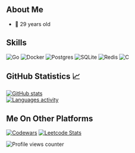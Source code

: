 ## About Me
* 🚀 29 years old

## Skills
![Go](https://img.shields.io/badge/go-%2300ADD8.svg?style=for-the-badge&logo=go&logoColor=white)
![Docker](https://img.shields.io/badge/docker-%230db7ed.svg?style=for-the-badge&logo=docker&logoColor=white)
![Postgres](https://img.shields.io/badge/postgres-%23316192.svg?style=for-the-badge&logo=postgresql&logoColor=white)
![SQLite](https://img.shields.io/badge/sqlite-%2307405e.svg?style=for-the-badge&logo=sqlite&logoColor=white)
![Redis](https://img.shields.io/badge/redis-%23DD0031.svg?style=for-the-badge&logo=redis&logoColor=white)
![C](https://img.shields.io/badge/c-%2300599C.svg?style=for-the-badge&logo=c&logoColor=white)

## GitHub Statistics 📈
[![GitHub stats](https://github-readme-stats.vercel.app/api?username=mrvin&theme=buefy&show_icons=true&count_private=true)](https://github.com/mrvin)  
[![Languages activity](https://github-readme-stats.vercel.app/api/top-langs/?username=mrvin&theme=buefy&count_private=true&langs_count=6)](https://github.com/mrvin)  

## Me On Other Platforms
[![Codewars](https://www.codewars.com/users/mrvin/badges/large)](https://www.codewars.com/users/mrvin)
[![Leetcode Stats](https://leetcard.jacoblin.cool/mrvin)](https://leetcode.com/mrvin)

![Profile views counter](https://komarev.com/ghpvc/?username=mrvin)
